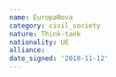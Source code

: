 ```yaml
---
name: EuropaNova
category: civil_society
nature: Think-tank
nationality: UE
alliance: 
date_signed: '2018-11-12'
---
```

    